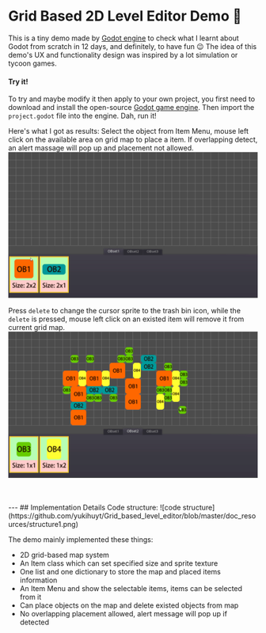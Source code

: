 # Grid Based 2D Level Editor Demo :space_invader:

This is a tiny demo made by [Godot engine](https://godotengine.org/) to check what I learnt about Godot from scratch in 12 days, and definitely, to have fun :wink: The idea of this demo's UX and functionality design was inspired by a lot simulation or tycoon games.

#### Try it!
To try and maybe modify it then apply to your own project, you first need to download and install the open-source [Godot game engine](https://godotengine.org/download/windows). Then import the `project.godot` file into the engine. Dah, run it!

Here's what I got as results:
Select the object from Item Menu, mouse left click on the available area on grid map to place a item. If overlapping detect, an alert massage will pop up and placement not allowed.
![results showcase 01](https://github.com/yukihuyt/Grid_based_level_editor/blob/master/doc_resources/001.gif)

Press `delete` to change the cursor sprite to the trash bin icon, while the `delete` is pressed, mouse left click on an existed item will remove it from current grid map.
![results showcase 02](https://github.com/yukihuyt/Grid_based_level_editor/blob/master/doc_resources/002.gif)


<br/>
<br/>
---
## Implementation Details
Code structure:
![code structure](https://github.com/yukihuyt/Grid_based_level_editor/blob/master/doc_resources/structure1.png)



The demo mainly implemented these things:
* 2D grid-based map system
* An Item class which can set specified size and sprite texture
* One list and one dictionary to store the map and placed items information
* An Item Menu and show the selectable items, items can be selected from it
* Can place objects on the map and delete existed objects from map
* No overlapping placement allowed, alert message will pop up if detected
